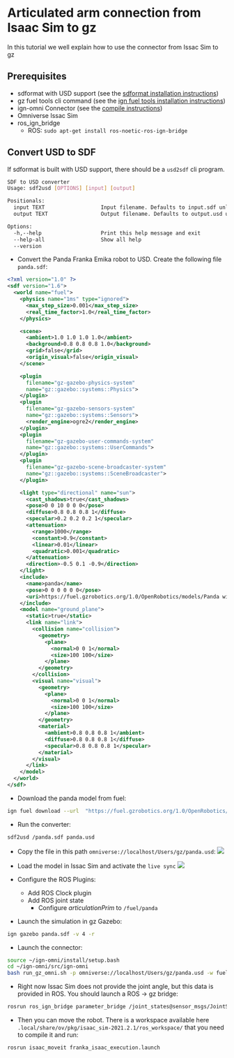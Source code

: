 # Articulated arm connection from Isaac Sim to gz

In this tutorial we well explain how to use the connector from Issac Sim to gz

## Prerequisites
 - sdformat with USD support (see the [sdformat installation instructions](http://sdformat.org/tutorials?tut=install))
 - gz fuel tools cli command (see the [ign fuel tools installation instructions](https://gzrobotics.org/api/fuel_tools/7.0/install.html))
 - ign-omni Connector (see the [compile instructions](01_compile.md))
 - Omniverse Issac Sim
 - ros_ign_bridge
   - ROS: `sudo apt-get install ros-noetic-ros-ign-bridge`

## Convert USD to SDF

If sdformat is built with USD support, there should be a `usd2sdf` cli program.

```bash
SDF to USD converter
Usage: sdf2usd [OPTIONS] [input] [output]

Positionals:
  input TEXT                  Input filename. Defaults to input.sdf unless otherwise specified.
  output TEXT                 Output filename. Defaults to output.usd unless otherwise specified.

Options:
  -h,--help                   Print this help message and exit
  --help-all                  Show all help
  --version
```

 - Convert the Panda Franka Emika robot to USD. Create the following file `panda.sdf`:
```xml
<?xml version="1.0" ?>
<sdf version="1.6">
  <world name="fuel">
    <physics name="1ms" type="ignored">
      <max_step_size>0.001</max_step_size>
      <real_time_factor>1.0</real_time_factor>
    </physics>

    <scene>
      <ambient>1.0 1.0 1.0 1.0</ambient>
      <background>0.8 0.8 0.8 1.0</background>
      <grid>false</grid>
      <origin_visual>false</origin_visual>
    </scene>

    <plugin
      filename="gz-gazebo-physics-system"
      name="gz::gazebo::systems::Physics">
    </plugin>
    <plugin
      filename="gz-gazebo-sensors-system"
      name="gz::gazebo::systems::Sensors">
      <render_engine>ogre2</render_engine>
    </plugin>
    <plugin
      filename="gz-gazebo-user-commands-system"
      name="gz::gazebo::systems::UserCommands">
    </plugin>
    <plugin
      filename="gz-gazebo-scene-broadcaster-system"
      name="gz::gazebo::systems::SceneBroadcaster">
    </plugin>

    <light type="directional" name="sun">
      <cast_shadows>true</cast_shadows>
      <pose>0 0 10 0 0 0</pose>
      <diffuse>0.8 0.8 0.8 1</diffuse>
      <specular>0.2 0.2 0.2 1</specular>
      <attenuation>
        <range>1000</range>
        <constant>0.9</constant>
        <linear>0.01</linear>
        <quadratic>0.001</quadratic>
      </attenuation>
      <direction>-0.5 0.1 -0.9</direction>
    </light>
    <include>
      <name>panda</name>
      <pose>0 0 0 0 0 0</pose>
      <uri>https://fuel.gzrobotics.org/1.0/OpenRobotics/models/Panda with gz position controller model</uri>
    </include>
    <model name="ground_plane">
      <static>true</static>
      <link name="link">
        <collision name="collision">
          <geometry>
            <plane>
              <normal>0 0 1</normal>
              <size>100 100</size>
            </plane>
          </geometry>
        </collision>
        <visual name="visual">
          <geometry>
            <plane>
              <normal>0 0 1</normal>
              <size>100 100</size>
            </plane>
          </geometry>
          <material>
            <ambient>0.8 0.8 0.8 1</ambient>
            <diffuse>0.8 0.8 0.8 1</diffuse>
            <specular>0.8 0.8 0.8 1</specular>
          </material>
        </visual>
      </link>
    </model>
  </world>
</sdf>
```

 - Download the panda model from fuel:
```bash
ign fuel download --url  "https://fuel.gzrobotics.org/1.0/OpenRobotics/models/Panda with gz position controller model"
```

 - Run the converter:
```bash
sdf2usd /panda.sdf panda.usd
```

 - Copy the file in this path `omniverse://localhost/Users/gz/panda.usd`:
![](live_sync.gif)

 - Load the model in Issac Sim and activate the `live sync`
![](./panda_issac.png)

 - Configure the ROS Plugins:
   - Add ROS Clock plugin
   - Add ROS joint state
      - Configure *articulationPrim* to `/fuel/panda`

 - Launch the simulation in gz Gazebo:
```bash
ign gazebo panda.sdf -v 4 -r
```

 - Launch the connector:
```bash
source ~/ign-omni/install/setup.bash
cd ~/ign-omni/src/ign-omni
bash run_gz_omni.sh -p omniverse://localhost/Users/gz/panda.usd -w fuel --pose gz
```

 - Right now Issac Sim does not provide the joint angle, but this data is provided in ROS. You should launch a ROS -> gz bridge:
```bash
rosrun ros_ign_bridge parameter_bridge /joint_states@sensor_msgs/JointState]gz.msgs.Model
```

 - Then you can move the robot. There is a workspace available here `.local/share/ov/pkg/isaac_sim-2021.2.1/ros_workspace/` that you need to compile it and run:
```bash
rosrun isaac_moveit franka_isaac_execution.launch
```
